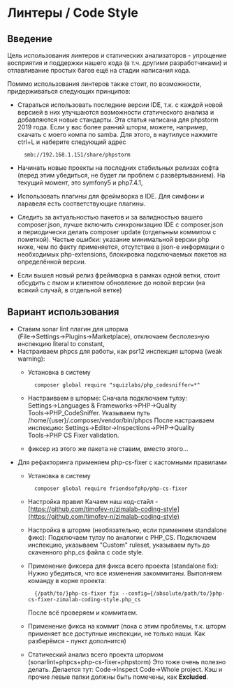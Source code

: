# Линтеры / Code Style

## Введение

Цель использования линтеров и статических анализаторов - упрощение восприятия и поддержки нашего кода (в т.ч. другими разработчиками) и отлавливание простых багов ещё на стадии написания кода.

Помимо использования линтеров также стоит, по возможности, придерживаться следующих принципов:

- Стараться использовать последние версии IDE, т.к. с каждой новой версией в них улучшаются возможности статического анализа и добавляются новые стандарты. Эта статья написана для phpstorm 2019 года. Если у вас более ранний шторм, можете, например, скачать с моего компа по samba. Для этого, в наутилусе нажмите ctrl+L и наберите следующий адрес

        smb://192.168.1.151/share/phpstorm

- Начинать новые проекты на последних стабильных релизах софта (перед этим убедиться, не будет ли проблем с развёртыванием). На текущий момент, это symfony5 и php7.4.1,
- Использовать плагины для фреймворка в IDE. Для симфони и ларавеля есть соответствующие плагины.
- Следить за актуальностью пакетов и за валидностью вашего composer.json, лучше включить синхронизацию IDE с composer.json и периодически делать composer update (отдельным коммитом с пометкой). Частые ошибки: указание минимальной версии php ниже, чем по факту применяется, отсутствие в json-е информации о необходимых php-extensions, блокировка подключаемых пакетов на определённой версии.
- Если вышел новый релиз фреймворка в рамках одной ветки, стоит обсудить с пмом и клиентом обновление до новой версии (на всякий случай, в отдельной ветке)

## **Вариант использования**

- Ставим sonar lint плагин для шторма (File→Settings→Plugins→Marketplace), отключаем бесполезную инспекцию literal to constant,
- Настраиваем phpcs для работы, как psr12 инспекция шторма (weak warning):
    - Установка в систему

            composer global require "squizlabs/php_codesniffer=*"

    - Настраиваем в шторме: 
    Сначала подключаем тулзу: Settings→Languages & Frameworks→PHP→Quality Tools→PHP_CodeSniffer. Указываем путь /home/{user}/.composer/vendor/bin/phpcs
    После настраиваем инспекцию: Settings→Editor→Inspections→PHP→Quality Tools→PHP CS Fixer validation.
    - фиксер из этого же пакета не ставим, вместо этого...
- Для рефакторинга применяем php-cs-fixer с кастомными правилами
    - Установка в систему

            composer global require friendsofphp/php-cs-fixer

    - Настройка правил
    Качаем наш код-стайл - [https://github.com/timofey-n/zimalab-coding-style](https://github.com/timofey-n/zimalab-coding-style)
    - Настройка в шторме (необязательно, если применяем standalone фикс): Подключаем тулзу по аналогии с PHP_CS. Подключаем инспекцию, указываем "Custom" ruleset, указываем путь до скаченного php_cs файла с code style.
    - Применение фиксера для фикса всего проекта (standalone fix):
    Нужно убедиться, что все изменения закоммитаны. Выполняем команду в корне проекта:

            {/path/to/}php-cs-fixer fix --config={/absolute/path/to/}php-cs-fixer-zimalab-coding-style.php_cs

        После всё проверяем и коммитаем.

    - Применение фикса на коммит (пока с этим проблемы, т.к. шторм применяет все доступные инспекции, не только наши. Как разберёмся - пункт дополнится)
    - Статический анализ всего проекта штормом (sonarlint+phpcs+php-cs-fixer+phpstorm)
    Это тоже очень полезно делать. Делается тут: Code→Inspect Code→Whole project. Кэш и прочие левые папки должны быть помечены, как **Excluded**.
